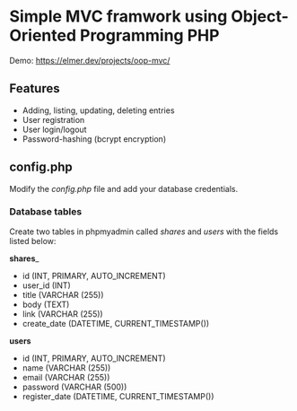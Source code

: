 # Simple MVC framwork using Object-Oriented Programming PHP

Demo: https://elmer.dev/projects/oop-mvc/

## Features
* Adding, listing, updating, deleting entries
* User registration
* User login/logout
* Password-hashing (bcrypt encryption)

## config.php

Modify the *config.php* file and add your database credentials.

### Database tables

Create two tables in phpmyadmin called *shares* and *users* with the fields listed below:

__shares___
* id (INT, PRIMARY, AUTO_INCREMENT)
* user_id (INT)
* title (VARCHAR (255))
* body (TEXT)
* link (VARCHAR (255))
* create_date (DATETIME, CURRENT_TIMESTAMP())

__users__
* id (INT, PRIMARY, AUTO_INCREMENT)
* name (VARCHAR (255))
* email (VARCHAR (255))
* password (VARCHAR (500))
* register_date (DATETIME, CURRENT_TIMESTAMP())
